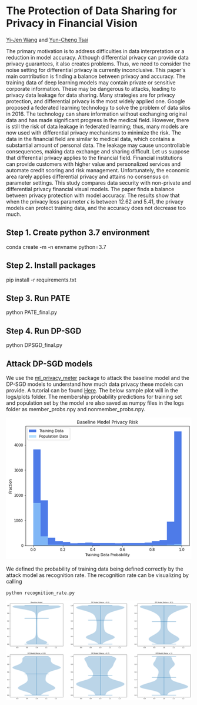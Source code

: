 # The Protection of Data Sharing for Privacy in Financial Vision

[Yi-Jen Wang](yiren513@gmail.com) and [Yun-Cheng Tsai](pecu610@gmail.com)

The primary motivation is to address difficulties in data interpretation or a reduction in model accuracy. Although differential privacy can provide data privacy guarantees, it also creates problems. Thus, we need to consider the noise setting for differential privacy is currently inconclusive. This paper's main contribution is finding a balance between privacy and accuracy. The training data of deep learning models may contain private or sensitive corporate information. These may be dangerous to attacks, leading to privacy data leakage for data sharing. Many strategies are for privacy protection, and differential privacy is the most widely applied one. Google proposed a federated learning technology to solve the problem of data silos in 2016. The technology can share information without exchanging original data and has made significant progress in the medical field. However, there is still the risk of data leakage in federated learning; thus, many models are now used with differential privacy mechanisms to minimize the risk. The data in the financial field are similar to medical data, which contains a substantial amount of personal data. The leakage may cause uncontrollable consequences, making data exchange and sharing difficult. Let us suppose that differential privacy applies to the financial field. Financial institutions can provide customers with higher value and personalized services and automate credit scoring and risk management. Unfortunately, the economic area rarely applies differential privacy and attains no consensus on parameter settings. This study compares data security with non-private and differential privacy financial visual models. The paper finds a balance between privacy protection with model accuracy. The results show that when the privacy loss parameter $\epsilon$ is between 12.62 and 5.41, the privacy models can protect training data, and the accuracy does not decrease too much.

## Step 1. Create python 3.7 environment
conda create -m -n envname python=3.7
## Step 2. Install packages
pip install -r requirements.txt
## Step 3. Run PATE
python PATE_final.py
## Step 4. Run DP-SGD
python DPSGD_final.py

## Attack DP-SGD models 
We use the [ml\_privacy\_meter](https://github.com/privacytrustlab/ml_privacy_meter) package to attack the baseline model and the DP-SGD models to understand how much data privacy these models can provide. A tutorial can be found [Here](https://github.com/privacytrustlab/ml_privacy_meter/tree/master/archive). The below sample plot will in the logs/plots folder. The membership probability predictions for training set and population set by the model are also saved as numpy files in the logs folder as member_probs.npy and nonmember_probs.npy.

![figure](attack_result.png)

We defined the probability of training data being defined correctly by the attack model as recognition rate. The recognition rate can be visualizing by calling
``` 
python recognition_rate.py
```

![figure](recognition_rate.png)
